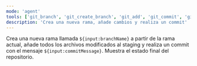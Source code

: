 ```yaml
---
mode: 'agent'
tools: ['git_branch', 'git_create_branch', 'git_add', 'git_commit', 'git_status']
description: 'Crea una nueva rama, añade cambios y realiza un commit'
---
```

Crea una nueva rama llamada `${input:branchName}` a partir de la rama actual, añade todos los archivos modificados al staging y realiza un commit con el mensaje `${input:commitMessage}`. Muestra el estado final del repositorio.
